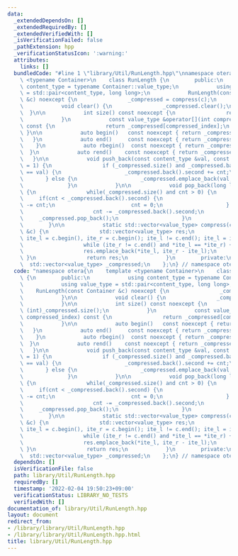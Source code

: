 ```yaml
---
data:
  _extendedDependsOn: []
  _extendedRequiredBy: []
  _extendedVerifiedWith: []
  _isVerificationFailed: false
  _pathExtension: hpp
  _verificationStatusIcon: ':warning:'
  attributes:
    links: []
  bundledCode: "#line 1 \"library/Util/RunLength.hpp\"\nnamespace otera{\n    template\
    \ <typename Container>\n    class RunLength {\n        public:\n            using\
    \ content_type = typename Container::value_type;\n            using value_type\
    \ = std::pair<content_type, long long>;\n            RunLength(const Container\
    \ &c) noexcept {\n                _compressed = compress(c);\n            }\n\n\
    \            void clear() {\n                _compressed.clear();\n          \
    \  }\n\n            int size() const noexcept {\n                return (int)_compressed.size();\n\
    \            }\n            const value_type &operator[](int compressed_index)\
    \ const {\n                return _compressed[compressed_index];\n           \
    \ }\n\n            auto begin()   const noexcept { return _compressed.begin();\
    \   }\n            auto end()     const noexcept { return _compressed.end(); \
    \    }\n            auto rbegin()  const noexcept { return _compressed.rbegin();\
    \  }\n            auto rend()    const noexcept { return _compressed.rend(); \
    \   }\n\n            void push_back(const content_type &val, const long long cnt\
    \ = 1) {\n                if (_compressed.size() and _compressed.back().first\
    \ == val) {\n                    _compressed.back().second += cnt;\n         \
    \       } else {\n                    _compressed.emplace_back(val, cnt);\n  \
    \              }\n            }\n\n            void pop_back(long long cnt = 1)\
    \ {\n                while(_compressed.size() and cnt > 0) {\n               \
    \     if(cnt < _compressed.back().second) {\n                        _compressed.back().second\
    \ -= cnt;\n                        cnt = 0;\n                    } else {\n  \
    \                      cnt -= _compressed.back().second;\n                   \
    \     _compressed.pop_back();\n                    }\n                }\n    \
    \        }\n\n            static std::vector<value_type> compress(const Container\
    \ &c) {\n                std::vector<value_type> res;\n                for(auto\
    \ ite_l = c.begin(), ite_r = c.begin(); ite_l != c.end(); ite_l = ite_r) {\n \
    \                   while (ite_r != c.end() and *ite_l == *ite_r) ++ite_r;\n \
    \                   res.emplace_back(*ite_l, ite_r - ite_l);\n               \
    \ }\n                return res;\n            }\n        private:\n          \
    \  std::vector<value_type> _compressed;\n    };\n} // namespace otera\n"
  code: "namespace otera{\n    template <typename Container>\n    class RunLength\
    \ {\n        public:\n            using content_type = typename Container::value_type;\n\
    \            using value_type = std::pair<content_type, long long>;\n        \
    \    RunLength(const Container &c) noexcept {\n                _compressed = compress(c);\n\
    \            }\n\n            void clear() {\n                _compressed.clear();\n\
    \            }\n\n            int size() const noexcept {\n                return\
    \ (int)_compressed.size();\n            }\n            const value_type &operator[](int\
    \ compressed_index) const {\n                return _compressed[compressed_index];\n\
    \            }\n\n            auto begin()   const noexcept { return _compressed.begin();\
    \   }\n            auto end()     const noexcept { return _compressed.end(); \
    \    }\n            auto rbegin()  const noexcept { return _compressed.rbegin();\
    \  }\n            auto rend()    const noexcept { return _compressed.rend(); \
    \   }\n\n            void push_back(const content_type &val, const long long cnt\
    \ = 1) {\n                if (_compressed.size() and _compressed.back().first\
    \ == val) {\n                    _compressed.back().second += cnt;\n         \
    \       } else {\n                    _compressed.emplace_back(val, cnt);\n  \
    \              }\n            }\n\n            void pop_back(long long cnt = 1)\
    \ {\n                while(_compressed.size() and cnt > 0) {\n               \
    \     if(cnt < _compressed.back().second) {\n                        _compressed.back().second\
    \ -= cnt;\n                        cnt = 0;\n                    } else {\n  \
    \                      cnt -= _compressed.back().second;\n                   \
    \     _compressed.pop_back();\n                    }\n                }\n    \
    \        }\n\n            static std::vector<value_type> compress(const Container\
    \ &c) {\n                std::vector<value_type> res;\n                for(auto\
    \ ite_l = c.begin(), ite_r = c.begin(); ite_l != c.end(); ite_l = ite_r) {\n \
    \                   while (ite_r != c.end() and *ite_l == *ite_r) ++ite_r;\n \
    \                   res.emplace_back(*ite_l, ite_r - ite_l);\n               \
    \ }\n                return res;\n            }\n        private:\n          \
    \  std::vector<value_type> _compressed;\n    };\n} // namespace otera"
  dependsOn: []
  isVerificationFile: false
  path: library/Util/RunLength.hpp
  requiredBy: []
  timestamp: '2022-02-04 19:50:23+09:00'
  verificationStatus: LIBRARY_NO_TESTS
  verifiedWith: []
documentation_of: library/Util/RunLength.hpp
layout: document
redirect_from:
- /library/library/Util/RunLength.hpp
- /library/library/Util/RunLength.hpp.html
title: library/Util/RunLength.hpp
---
```

